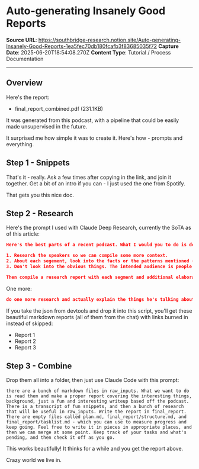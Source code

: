 # Auto-generating Insanely Good Reports

**Source URL**: https://southbridge-research.notion.site/Auto-generating-Insanely-Good-Reports-1ea5fec70db180fcafb3f83685035f72
**Capture Date**: 2025-06-20T18:54:08.270Z
**Content Type**: Tutorial / Process Documentation

---

## Overview

Here's the report:
- final_report_combined.pdf (231.1KB)

It was generated from this podcast, with a pipeline that could be easily made unsupervised in the future.

It surprised me how simple it was to create it. Here's how - prompts and everything.

## Step 1 - Snippets

That's it - really. Ask a few times after copying in the link, and join it together. Get a bit of an intro if you can - I just used the one from Spotify.

That gets you this nice doc.

## Step 2 - Research

Here's the prompt I used with Claude Deep Research, currently the SoTA as of this article:

```json
Here's the best parts of a recent podcast. What I would you to do is do a deep dive to find the following so we can improve on what was mentioned:

1. Research the speakers so we can compile some more context.
2. About each segement, look into the facts or the patterns mentioned - not just to factcheck, but also to add more color and interesting things. That might be similar quotes, contemporaries at the time, competing dynamics, new information about the time, ho right they are and what the implications are, how they can be connected to today's situation, etc.
3. Don't look into the obvious things. The intended audience is people in the field, so not too many of the generic well known things (though you can use them in a sentence or two to add context), but things that make you go 'ah I didn't know that'.

Then compile a research report with each segment and additional elaboration. Feel free to be as verbose as you can to add context.
```

One more:

```json
do one more research and actually explain the things he's talking about in more detail to a simpler audience.
```

If you take the json from devtools and drop it into this script, you'll get these beautiful markdown reports (all of them from the chat) with links burned in instead of skipped:

- Report 1
- Report 2
- Report 3

## Step 3 - Combine

Drop them all into a folder, then just use Claude Code with this prompt:

```plaintext
there are a bunch of markdown files in raw_inputs. What we want to do is read them and make a proper report covering the interesting things, background, just a fun and interesting writeup based off the podcast. There is a transcript of fun snippets, and then a bunch of research that will be useful in raw_inputs. Write the report in final_report. There are empty files called plan.md, final_report/structure.md, and final_report/tasklist.md - which you can use to measure progress and keep going. Feel free to write it in pieces in appropriate places, and then we can merge at some point. Keep track of your tasks and what's pending, and then check it off as you go.
```

This works beautifully! It thinks for a while and you get the report above.

Crazy world we live in.